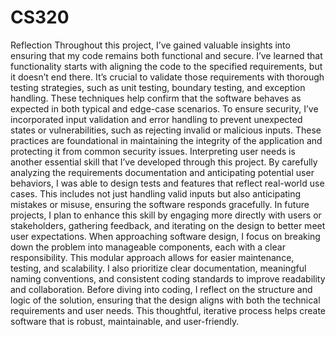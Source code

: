 # CS320
Reflection
Throughout this project, I’ve gained valuable insights into ensuring that my code remains both functional and secure. I’ve learned that functionality starts with aligning the code to the specified requirements, but it doesn’t end there. It’s crucial to validate those requirements with thorough testing strategies, such as unit testing, boundary testing, and exception handling. These techniques help confirm that the software behaves as expected in both typical and edge-case scenarios. To ensure security, I’ve incorporated input validation and error handling to prevent unexpected states or vulnerabilities, such as rejecting invalid or malicious inputs. These practices are foundational in maintaining the integrity of the application and protecting it from common security issues.
Interpreting user needs is another essential skill that I’ve developed through this project. By carefully analyzing the requirements documentation and anticipating potential user behaviors, I was able to design tests and features that reflect real-world use cases. This includes not just handling valid inputs but also anticipating mistakes or misuse, ensuring the software responds gracefully. In future projects, I plan to enhance this skill by engaging more directly with users or stakeholders, gathering feedback, and iterating on the design to better meet user expectations.
When approaching software design, I focus on breaking down the problem into manageable components, each with a clear responsibility. This modular approach allows for easier maintenance, testing, and scalability. I also prioritize clear documentation, meaningful naming conventions, and consistent coding standards to improve readability and collaboration. Before diving into coding, I reflect on the structure and logic of the solution, ensuring that the design aligns with both the technical requirements and user needs. This thoughtful, iterative process helps create software that is robust, maintainable, and user-friendly.
